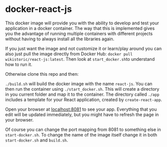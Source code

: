 # docker-react-js

This docker image will provide you with the ability to develop and test your application in a docker container. The way that this is implemented gives you the advantage of running multiple containers with different projects without having to always install all the libraries again.

If you just want the image and not customize it or learn/play around you can also just pull the image directly from Docker Hub: `docker pull wikistoric/react-js:latest`. Then look at `start_docker.sh`to understand how to run it.

Otherwise clone this repo and then:

`./build.sh` will build the docker image with the name `react-js`.
You can then run the container using `./start_docker.sh`. This will create a directory in you current folder and map it to the container. The directory called `./app` includes a template for your React application, created by `create-react-app`.

Open your browser at [localhost:8081](http://localhost:8081) to see your app. Everything that you edit will be updated immediately, but you might have to refresh the page in your browser.

Of course you can change the port mapping from 8081 to something else in `start-docker.sh`. To change the name of the image itself change it in both `start-docker.sh` and `build.sh`.

